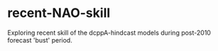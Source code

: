 # recent-NAO-skill
Exploring recent skill of the dcppA-hindcast models during post-2010 forecast 'bust' period.
